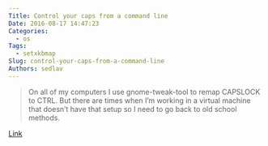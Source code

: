 ```yaml
---
Title: Control your caps from a command line
Date: 2016-08-17 14:47:23
Categories:
  - os
Tags:
  - setxkbmap
Slug: control-your-caps-from-a-command-line
Authors: sedlav
---
```


> On all of my computers I use gnome-tweak-tool to remap CAPSLOCK to CTRL. But there are times when I’m working in a virtual machine that doesn’t have that setup so I need to go back to old school methods.

[Link](https://zeusville.wordpress.com/2016/08/16/control-your-caps/)

